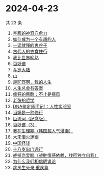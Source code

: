 # 2024-04-23

共 23 条

<!-- BEGIN WEREAD -->
<!-- 最后更新时间 2024-04-23 18:01:06 +0800 -->
1. [空腹的神奇自愈力](https://weread.qq.com/web/bookDetail/38232ef0813ab8bd6g016b5b)
1. [如何成为一个有趣的人](https://weread.qq.com/web/bookDetail/d9f327b05ddc12d9f708421)
1. [一读就懂的鬼谷子](https://weread.qq.com/web/bookDetail/22c32540813ab8bf2g012457)
1. [古代人的衣食住行](https://weread.qq.com/web/bookDetail/6ba32080813ab8b82g014a38)
1. [我比世界晚熟](https://weread.qq.com/web/bookDetail/cd6323b0813ab8bfeg019ebe)
1. [百妖谱](https://weread.qq.com/web/bookDetail/0803206071e91694080b9d4)
1. [斗罗大陆](https://weread.qq.com/web/bookDetail/3f832f105724353f8a62cda)
1. [山](https://weread.qq.com/web/bookDetail/ac132cd071a2727bac1b359)
1. [是旷野啊，我的人生](https://weread.qq.com/web/bookDetail/7f532ef0813ab8bb3g011cc5)
1. [人生总会有答案](https://weread.qq.com/web/bookDetail/e1c32810813ab89bcg0125fc)
1. [疯狂的尿酸：不止是痛风](https://weread.qq.com/web/bookDetail/33332fb0813ab864fg0184fc)
1. [老张的哲学](https://weread.qq.com/web/bookDetail/c8032250727ab1b0c80934c)
1. [DNA鉴定师手记1：人性实验室](https://weread.qq.com/web/bookDetail/4a6329a0813ab8bd3g0142b8)
1. [当妈是一种修行](https://weread.qq.com/web/bookDetail/4c732900813ab8bc5g016a80)
1. [巨流河（纪念版）](https://weread.qq.com/web/bookDetail/ba332610813ab8bc9g0147d4)
1. [百妖谱（3）](https://weread.qq.com/web/bookDetail/5fc32b407259846e5fc6da9)
1. [我在生理期（韩国超人气漫画）](https://weread.qq.com/web/bookDetail/a6732370813ab8bb3g012206)
1. [大宋潜火迷案](https://weread.qq.com/web/bookDetail/b7f32560813ab8b31g013dd1)
1. [中国怪谈](https://weread.qq.com/web/bookDetail/8c132e40813ab89c4g011749)
1. [十八岁出门远行](https://weread.qq.com/web/bookDetail/23b32ed0813ab8976g017476)
1. [戒掉恋爱脑（战胜情感依赖，找回独立自我）](https://weread.qq.com/web/bookDetail/711326f0813ab7f96g0131fa)
1. [为什么我们相信阴谋论](https://weread.qq.com/web/bookDetail/5da32ca0813ab8bc3g015a3c)
1. [病房生死录·重疾篇](https://weread.qq.com/web/bookDetail/d5c32f70813ab8b7bg011117)
<!-- END WEREAD -->